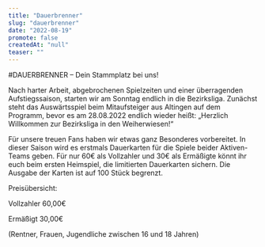 ```yaml
---
title: "Dauerbrenner"
slug: "dauerbrenner"
date: "2022-08-19"
promote: false
createdAt: "null"
teaser: ""
---
```

#DAUERBRENNER – Dein Stammplatz bei uns!


Nach harter Arbeit, abgebrochenen Spielzeiten und einer überragenden Aufstiegssaison, starten wir am Sonntag endlich in die Bezirksliga. Zunächst steht das Auswärtsspiel beim Mitaufsteiger aus Altingen auf dem Programm, bevor es am 28.08.2022 endlich wieder heißt: „Herzlich Willkommen zur Bezirksliga in den Weiherwiesen!“


Für unsere treuen Fans haben wir etwas ganz Besonderes vorbereitet. In dieser Saison wird es erstmals Dauerkarten für die Spiele beider Aktiven-Teams geben. Für nur 60€ als Vollzahler und 30€ als Ermäßigte könnt ihr euch beim ersten Heimspiel, die limitierten Dauerkarten sichern. Die Ausgabe der Karten ist auf 100 Stück begrenzt.


Preisübersicht:


Vollzahler           60,00€

Ermäßigt            30,00€

(Rentner, Frauen, Jugendliche zwischen 16 und 18 Jahren)

